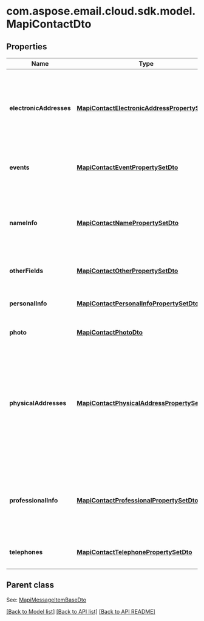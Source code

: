 
# com.aspose.email.cloud.sdk.model.MapiContactDto
## Properties
Name | Type | Description | Notes
------------ | ------------- | ------------- | -------------
**electronicAddresses** | [**MapiContactElectronicAddressPropertySetDto**](MapiContactElectronicAddressPropertySetDto.md) | Specify properties for up to three different e-mail addresses and three different fax addresses.              |  [optional]
**events** | [**MapiContactEventPropertySetDto**](MapiContactEventPropertySetDto.md) | Specify events associated with a contact.              |  [optional]
**nameInfo** | [**MapiContactNamePropertySetDto**](MapiContactNamePropertySetDto.md) | The properties are used to specify the name of the person represented by the contact.              |  [optional]
**otherFields** | [**MapiContactOtherPropertySetDto**](MapiContactOtherPropertySetDto.md) | Specify other fields of contact.              |  [optional]
**personalInfo** | [**MapiContactPersonalInfoPropertySetDto**](MapiContactPersonalInfoPropertySetDto.md) | Specify other additional contact information.              |  [optional]
**photo** | [**MapiContactPhotoDto**](MapiContactPhotoDto.md) | Contact photo.              |  [optional]
**physicalAddresses** | [**MapiContactPhysicalAddressPropertySetDto**](MapiContactPhysicalAddressPropertySetDto.md) | Specify three physical addresses: Home Address, Work Address, and Other Address. One of the addresses can be marked as the Mailing Address.              |  [optional]
**professionalInfo** | [**MapiContactProfessionalPropertySetDto**](MapiContactProfessionalPropertySetDto.md) | Properties are used to store professional details for the person represented by the contact.              |  [optional]
**telephones** | [**MapiContactTelephonePropertySetDto**](MapiContactTelephonePropertySetDto.md) | Specify telephone numbers for the contact.              |  [optional]


## Parent class

See: [MapiMessageItemBaseDto](MapiMessageItemBaseDto.md)

[[Back to Model list]](README.md#documentation-for-models) [[Back to API list]](README.md#documentation-for-api-endpoints) [[Back to API README]](README.md)

